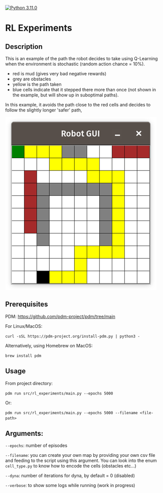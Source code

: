 [![Python 3.11.0](https://img.shields.io/badge/python-3.11.0-blue.svg)](https://www.python.org/downloads/release/python-3120/)

# RL Experiments

## Description
This is an example of the path the robot decides to take using Q-Learning
when the environment is stochastic (random action chance = 10%).
- red is mud (gives very bad negative rewards)
- grey are obstacles
- yellow is the path taken
- blue cells indicate that it stepped there more than once (not shown in the example, but will show up in suboptimal paths).

In this example, it avoids the
path close to the red cells and decides to follow the slightly longer 'safer' path, 

![demo_q_learner.png](images%2Fdemo_q_learner.png)

## Prerequisites 
PDM: https://github.com/pdm-project/pdm/tree/main

For Linux/MacOS:

```curl -sSL https://pdm-project.org/install-pdm.py | python3 -```

Alternatively, using Homebrew on MacOS:

```brew install pdm```

## Usage
From project directory:

`
pdm run src/rl_experiments/main.py --epochs 5000 
`

Or:

`
pdm run src/rl_experiments/main.py --epochs 5000 --filename <file-path>
`

## Arguments:

`--epochs`: number of episodes

`--filename`: you can create your own map by providing your own csv file and 
feeding to the script using this argument. You can look into the enum `cell_type.py` to know how
to encode the cells (obstacles etc...)

`--dyna`: number of iterations for dyna, by default = 0 (disabled)

`--verbose`: to show some logs while running (work in progress)



